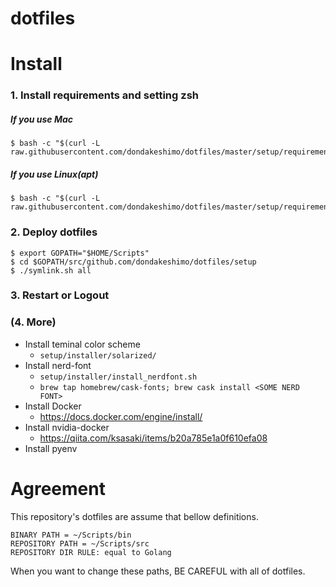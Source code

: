 # dotfiles


# Install

### 1. Install requirements and setting zsh

##### If you use Mac
```
$ bash -c "$(curl -L raw.githubusercontent.com/dondakeshimo/dotfiles/master/setup/requirements_install_mac.sh)"
```

##### If you use Linux(apt)
```
$ bash -c "$(curl -L raw.githubusercontent.com/dondakeshimo/dotfiles/master/setup/requirements_install_apt.sh)"
```

### 2. Deploy dotfiles
```
$ export GOPATH="$HOME/Scripts"
$ cd $GOPATH/src/github.com/dondakeshimo/dotfiles/setup
$ ./symlink.sh all
```


### 3. Restart or Logout


### (4. More)

- Install teminal color scheme
    - `setup/installer/solarized/`
- Install nerd-font
    - `setup/installer/install_nerdfont.sh`
    - `brew tap homebrew/cask-fonts; brew cask install <SOME NERD FONT>`
- Install Docker
    - https://docs.docker.com/engine/install/
- Install nvidia-docker
    - https://qiita.com/ksasaki/items/b20a785e1a0f610efa08
- Install pyenv


# Agreement
This repository's dotfiles are assume that bellow definitions.

```
BINARY PATH = ~/Scripts/bin
REPOSITORY PATH = ~/Scripts/src
REPOSITORY DIR RULE: equal to Golang
```

When you want to change these paths, BE CAREFUL with all of dotfiles.
